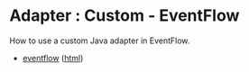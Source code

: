 # Adapter : Custom - EventFlow

How to use a custom Java adapter in EventFlow.

* [eventflow](src/site/markdown/index.md) ([html](https://plord12.github.io/samples/10.4.0/adapter/custom/eventflow/))
